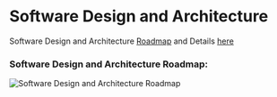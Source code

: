 # Software Design and Architecture

Software Design and Architecture [Roadmap](https://roadmap.sh/software-design-architecture) and Details [here](https://khalilstemmler.com/articles/software-design-architecture/full-stack-software-design)

### Software Design and Architecture Roadmap: 
![Software Design and Architecture Roadmap](https://user-images.githubusercontent.com/6892666/65896069-834eb700-e37a-11e9-95be-7ae2300d5d50.png)
